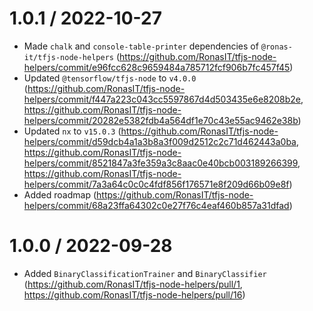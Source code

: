 1.0.1 / 2022-10-27
==================
- Made `chalk` and `console-table-printer` dependencies of `@ronas-it/tfjs-node-helpers` (https://github.com/RonasIT/tfjs-node-helpers/commit/e96fcc628c9659484a785712fcf906b7fc457f45)
- Updated `@tensorflow/tfjs-node` to `v4.0.0` (https://github.com/RonasIT/tfjs-node-helpers/commit/f447a223c043cc5597867d4d503435e6e8208b2e, https://github.com/RonasIT/tfjs-node-helpers/commit/20282e5382fdb4a564df1e70c43e55ac9462e38b)
- Updated `nx` to `v15.0.3` (https://github.com/RonasIT/tfjs-node-helpers/commit/d59dcb4a1a3b8a3f009d2512c2c71d462443a0ba, https://github.com/RonasIT/tfjs-node-helpers/commit/8521847a3fe359a3c8aac0e40bcb003189266399, https://github.com/RonasIT/tfjs-node-helpers/commit/7a3a64c0c0c4fdf856f176571e8f209d66b09e8f)
- Added roadmap (https://github.com/RonasIT/tfjs-node-helpers/commit/68a23ffa64302c0e27f76c4eaf460b857a31dfad)

1.0.0 / 2022-09-28
==================
- Added `BinaryClassificationTrainer` and `BinaryClassifier` (https://github.com/RonasIT/tfjs-node-helpers/pull/1, https://github.com/RonasIT/tfjs-node-helpers/pull/16)
